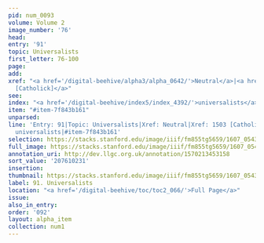 ```yaml
---
pid: num_0093
volume: Volume 2
image_number: '76'
head:
entry: '91'
topic: Universalists
first_letter: 76-100
page:
add:
xref: "<a href='/digital-beehive/alpha3/alpha_0642/'>Neutral</a>|<a href='/digital-beehive/num7/num_2219/'>1503
  [Catholick]</a>"
see:
index: "<a href='/digital-beehive/index5/index_4392/'>universalists</a>"
item: "#item-7f843b161"
unparsed:
line: 'Entry: 91|Topic: Universalists|Xref: Neutral|Xref: 1503 [Catholick]|Index:
  universalists|#item-7f843b161'
selection: https://stacks.stanford.edu/image/iiif/fm855tg5659/1607_0543/805,231,3008,701/full/0/default.jpg
full_image: https://stacks.stanford.edu/image/iiif/fm855tg5659/1607_0543/full/full/0/default.jpg
annotation_uri: http://dev.llgc.org.uk/annotation/1570213453158
sort_value: '207610231'
insertion:
thumbnail: https://stacks.stanford.edu/image/iiif/fm855tg5659/1607_0543/805,231,600,180/250,/0/default.jpg
label: 91. Universalists
location: "<a href='/digital-beehive/toc/toc2_066/'>Full Page</a>"
issue:
also_in_entry:
order: '092'
layout: alpha_item
collection: num1
---
```

